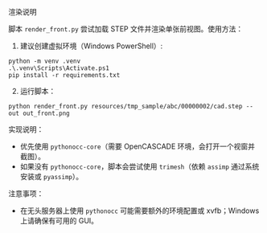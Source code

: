 渲染说明

脚本 `render_front.py` 尝试加载 STEP 文件并渲染单张前视图。使用方法：

1. 建议创建虚拟环境（Windows PowerShell）:

```
python -m venv .venv
.\.venv\Scripts\Activate.ps1
pip install -r requirements.txt
```

2. 运行脚本：

```
python render_front.py resources/tmp_sample/abc/00000002/cad.step --out out_front.png
```

实现说明：
- 优先使用 `pythonocc-core`（需要 OpenCASCADE 环境，会打开一个视窗并截图）。
- 如果没有 `pythonocc-core`，脚本会尝试使用 `trimesh`（依赖 `assimp` 通过系统安装或 `pyassimp`）。

注意事项：
- 在无头服务器上使用 `pythonocc` 可能需要额外的环境配置或 xvfb；Windows 上请确保有可用的 GUI。